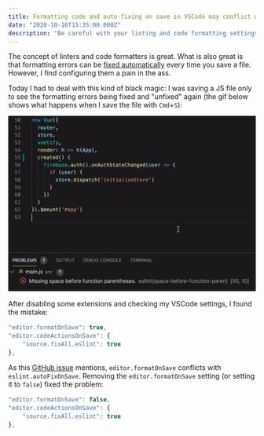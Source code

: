 ```yaml
---
title: Formatting code and auto-fixing on save in VSCode may conflict with each other
date: "2020-10-16T15:35:00.000Z"
description: "Be careful with your linting and code formatting settings. There might be some unexpected conflicts."
---
```


The concept of linters and code formatters is great. What is also great is that formatting errors can be [fixed automatically](https://www.digitalocean.com/community/tutorials/linting-and-formatting-with-eslint-in-vs-code) every time you save a file. However, I find configuring them a pain in the ass.

Today I had to deal with this kind of black magic: I was saving a JS file only to see the formatting errors being fixed and "unfixed" again (the gif below shows what happens when I save the file with `Cmd`+`S`):

![eslint error](eslint-error.gif)

After disabling some extensions and checking my VSCode settings, I found the mistake:

```js
"editor.formatOnSave": true,
"editor.codeActionsOnSave": {
    "source.fixAll.eslint": true
},
```

As this [GitHub issue](https://github.com/prettier/prettier-vscode/issues/315) mentions, `editor.formatOnSave` conflicts with `eslint.autoFixOnSave`. Removing the `editor.formatOnSave` setting (or setting it to `false`) fixed the problem:

```js
"editor.formatOnSave": false,
"editor.codeActionsOnSave": {
    "source.fixAll.eslint": true
},
```
